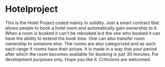 # Hotelproject



This is the Hotel Project coded mainly in solidity.
Just a smart contract that allows people to book a hotel room and automatically gain ownership to it. 
When a room is booked it can't be rebooked but the one who booked it can have the ability to extend the book time. 
One can also transfer room ownership to someone else. 
The rooms are also categorized and as such each range if rooms have their prices. 
It is made in a way that your period after which the room becomes available for booking is just 30 minutes. 
For development purposes only. 
Hope you like it. 
Criticisms are welcomed. 
